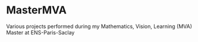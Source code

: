 # MasterMVA
Various projects performed during my Mathematics, Vision, Learning (MVA) Master at ENS-Paris-Saclay

